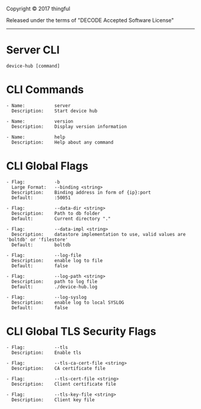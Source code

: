 Copyright © 2017 thingful

Released under the terms of "DECODE Accepted Software License"
<hr/>

Server CLI
=========================
```device-hub [command]```


CLI Commands
=========================
```
- Name:           server
  Description:    Start device hub

- Name:           version
  Description:    Display version information

- Name:           help
  Description:    Help about any command
```
CLI Global Flags
=================
```
- Flag:           -b
  Large Format:   --binding <string>
  Description:    Binding address in form of {ip}:port
  Default:        :50051

- Flag:           --data-dir <string>
  Description:    Path to db folder
  Default:        Current directory "."

- Flag:           --data-impl <string>
  Description:    datastore implementation to use, valid values are 'boltdb' or 'filestore'
  Default:        boltdb

- Flag:           --log-file
  Description:    enable log to file
  Default:        false

- Flag:           --log-path <string>
  Description:    path to log file
  Default:        ./device-hub.log

- Flag:           --log-syslog
  Description:    enable log to local SYSLOG
  Default:        false

```
CLI Global TLS Security Flags
=============================
```
- Flag:           --tls
  Description:    Enable tls

- Flag:           --tls-ca-cert-file <string>
  Description:    CA certificate file

- Flag:           --tls-cert-file <string>
  Description:    Client certificate file

- Flag:           --tls-key-file <string>
  Description:    Client key file
```
